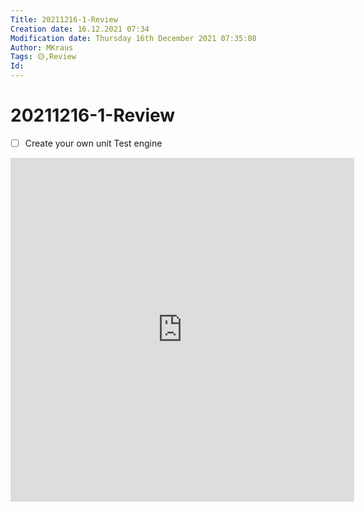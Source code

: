 ```yaml
---
Title: 20211216-1-Review
Creation date: 16.12.2021 07:34
Modification date: Thursday 16th December 2021 07:35:08
Author: MKraus
Tags: 🟡,Review
Id: 
---
```


# 20211216-1-Review
- [ ] Create your own unit Test engine
 
 <iframe border=0 frameborder=0 height=550 width=550  
 src="https://twitframe.com/show?url= https://twitter.com/java/status/1471125396108283907?s=20"></iframe>